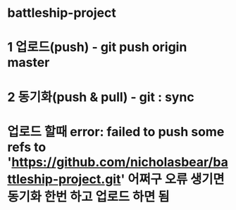 # battleship-project
# 1 업로드(push) - git push origin master
# 2 동기화(push & pull) - git : sync 
# 업로드 할때 error: failed to push some refs to 'https://github.com/nicholasbear/battleship-project.git' 어쩌구 오류 생기면 동기화 한번 하고 업로드 하면 됨